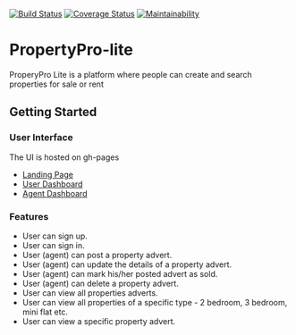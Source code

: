 [![Build Status](https://travis-ci.org/emmanuelnwankwo/PropertyPro-lite.svg?branch=develop)](https://travis-ci.org/emmanuelnwankwo/PropertyPro-lite) [![Coverage Status](https://coveralls.io/repos/github/emmanuelnwankwo/PropertyPro-lite/badge.svg?branch=develop)](https://coveralls.io/github/emmanuelnwankwo/PropertyPro-lite?branch=develop) [![Maintainability](https://api.codeclimate.com/v1/badges/a9d51b8fa32df9caaa10/maintainability)](https://codeclimate.com/github/emmanuelnwankwo/PropertyPro-lite/maintainability)

# PropertyPro-lite
ProperyPro Lite is a platform where people can create and search properties for sale or rent

## Getting Started

### User Interface
The UI is hosted on gh-pages
* [Landing Page](https://emmanuelnwankwo.github.io/PropertyPro-lite/UI/index)
* [User Dashboard](https://emmanuelnwankwo.github.io/PropertyPro-lite/UI/user)
* [Agent Dashboard](https://emmanuelnwankwo.github.io/PropertyPro-lite/UI/agent)

### Features
- User can sign up.
- User can sign in.
- User (agent) can post a property advert.
- User (agent) can update the details of a property advert.
- User (agent) can mark his/her posted advert as sold.
- User (agent) can delete a property advert.
- User can view all properties adverts.
- User can view all properties of a specific type - 2 bedroom, 3 bedroom, mini flat etc.
- User can view a specific property advert.